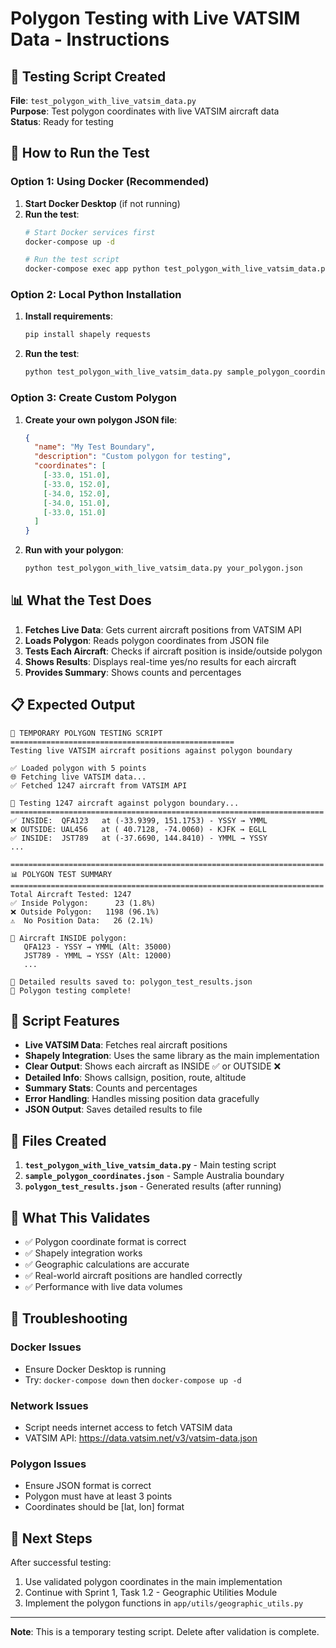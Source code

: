 # Polygon Testing with Live VATSIM Data - Instructions

## 🧪 Testing Script Created

**File**: `test_polygon_with_live_vatsim_data.py`  
**Purpose**: Test polygon coordinates with live VATSIM aircraft data  
**Status**: Ready for testing

## 🚀 How to Run the Test

### Option 1: Using Docker (Recommended)

1. **Start Docker Desktop** (if not running)
2. **Run the test**:
   ```bash
   # Start Docker services first
   docker-compose up -d
   
   # Run the test script
   docker-compose exec app python test_polygon_with_live_vatsim_data.py sample_polygon_coordinates.json
   ```

### Option 2: Local Python Installation

1. **Install requirements**:
   ```bash
   pip install shapely requests
   ```

2. **Run the test**:
   ```bash
   python test_polygon_with_live_vatsim_data.py sample_polygon_coordinates.json
   ```

### Option 3: Create Custom Polygon

1. **Create your own polygon JSON file**:
   ```json
   {
     "name": "My Test Boundary",
     "description": "Custom polygon for testing",
     "coordinates": [
       [-33.0, 151.0],
       [-33.0, 152.0],
       [-34.0, 152.0],
       [-34.0, 151.0],
       [-33.0, 151.0]
     ]
   }
   ```

2. **Run with your polygon**:
   ```bash
   python test_polygon_with_live_vatsim_data.py your_polygon.json
   ```

## 📊 What the Test Does

1. **Fetches Live Data**: Gets current aircraft positions from VATSIM API
2. **Loads Polygon**: Reads polygon coordinates from JSON file
3. **Tests Each Aircraft**: Checks if aircraft position is inside/outside polygon
4. **Shows Results**: Displays real-time yes/no results for each aircraft
5. **Provides Summary**: Shows counts and percentages

## 📋 Expected Output

```
🧪 TEMPORARY POLYGON TESTING SCRIPT
==================================================
Testing live VATSIM aircraft positions against polygon boundary

✅ Loaded polygon with 5 points
🌐 Fetching live VATSIM data...
✅ Fetched 1247 aircraft from VATSIM API

🧪 Testing 1247 aircraft against polygon boundary...
======================================================================
✅ INSIDE:  QFA123   at (-33.9399, 151.1753) - YSSY → YMML
❌ OUTSIDE: UAL456   at ( 40.7128, -74.0060) - KJFK → EGLL
✅ INSIDE:  JST789   at (-37.6690, 144.8410) - YMML → YSSY
...

======================================================================
📊 POLYGON TEST SUMMARY
======================================================================
Total Aircraft Tested: 1247
✅ Inside Polygon:      23 (1.8%)
❌ Outside Polygon:   1198 (96.1%)
⚠️  No Position Data:   26 (2.1%)

🎯 Aircraft INSIDE polygon:
   QFA123 - YSSY → YMML (Alt: 35000)
   JST789 - YMML → YSSY (Alt: 12000)
   ...

💾 Detailed results saved to: polygon_test_results.json
🎯 Polygon testing complete!
```

## 🔧 Script Features

- **Live VATSIM Data**: Fetches real aircraft positions
- **Shapely Integration**: Uses the same library as the main implementation
- **Clear Output**: Shows each aircraft as INSIDE ✅ or OUTSIDE ❌
- **Detailed Info**: Shows callsign, position, route, altitude
- **Summary Stats**: Counts and percentages
- **Error Handling**: Handles missing position data gracefully
- **JSON Output**: Saves detailed results to file

## 📁 Files Created

1. **`test_polygon_with_live_vatsim_data.py`** - Main testing script
2. **`sample_polygon_coordinates.json`** - Sample Australia boundary
3. **`polygon_test_results.json`** - Generated results (after running)

## 🎯 What This Validates

- ✅ Polygon coordinate format is correct
- ✅ Shapely integration works
- ✅ Geographic calculations are accurate
- ✅ Real-world aircraft positions are handled correctly
- ✅ Performance with live data volumes

## 🚨 Troubleshooting

### Docker Issues
- Ensure Docker Desktop is running
- Try: `docker-compose down` then `docker-compose up -d`

### Network Issues
- Script needs internet access to fetch VATSIM data
- VATSIM API: https://data.vatsim.net/v3/vatsim-data.json

### Polygon Issues
- Ensure JSON format is correct
- Polygon must have at least 3 points
- Coordinates should be [lat, lon] format

## 🎯 Next Steps

After successful testing:
1. Use validated polygon coordinates in the main implementation
2. Continue with Sprint 1, Task 1.2 - Geographic Utilities Module
3. Implement the polygon functions in `app/utils/geographic_utils.py`

---

**Note**: This is a temporary testing script. Delete after validation is complete.
